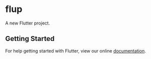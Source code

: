 # flup

A new Flutter project.

## Getting Started

For help getting started with Flutter, view our online
[documentation](http://flutter.io/).
